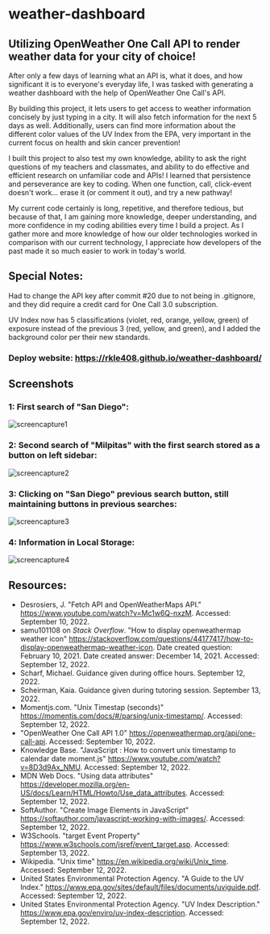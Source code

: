 # weather-dashboard

## Utilizing OpenWeather One Call API to render weather data for your city of choice!
After only a few days of learning what an API is, what it does, and how significant it is to everyone's everyday life, I was tasked with generating a weather dashboard with the help of OpenWeather One Call's API. 

By building this project, it lets users to get access to weather information concisely by just typing in a city. It will also fetch information for the next 5 days as well. Additionally, users can find more information about the different color values of the UV Index from the EPA, very important in the current focus on health and skin cancer prevention!

I built this project to also test my own knowledge, ability to ask the right questions of my teachers and classmates, and ability to do effective and efficient research on unfamiliar code and APIs! I learned that persistence and perseverance are key to coding. When one function, call, click-event doesn't work... erase it (or comment it out), and try a new pathway! 

My current code certainly is long, repetitive, and therefore tedious, but because of that, I am gaining more knowledge, deeper understanding, and more confidence in my coding abilities every time I build a project. As I gather more and more knowledge of how our older technologies worked in comparison with our current technology, I appreciate how developers of the past made it so much easier to work in today's world.

## Special Notes:
Had to change the API key after commit #20 due to not being in .gitignore, and they did require a credit card for One Call 3.0 subscription.

UV Index now has 5 classifications (violet, red, orange, yellow, green) of exposure instead of the previous 3 (red, yellow, and green), and I added the background color per their new standards.

### Deploy website: <https://rkle408.github.io/weather-dashboard/>

## Screenshots 
### 1: First search of "San Diego":
![screencapture1](https://user-images.githubusercontent.com/108099192/190099498-dd88f9aa-48e0-4a58-806e-67da4d59f295.png)

### 2: Second search of "Milpitas" with the first search stored as a button on left sidebar:
![screencapture2](https://user-images.githubusercontent.com/108099192/190099501-af4f71e7-6b7c-493e-9617-51fdd8eca24e.png)

### 3: Clicking on "San Diego" previous search button, still maintaining buttons in previous searches:
![screencapture3](https://user-images.githubusercontent.com/108099192/190099503-9b2f88f3-0413-42f6-989f-c19298ea9c5a.png)

### 4: Information in Local Storage:
![screencapture4](https://user-images.githubusercontent.com/108099192/190099506-d4449768-9dcc-49cd-933d-af8c6d9b133e.png)

## Resources:
- Desrosiers, J. "Fetch API and OpenWeatherMaps API." <https://www.youtube.com/watch?v=Mc1w6Q-nxzM>. Accessed: September 10, 2022.
- samu101108 on <i>Stack Overflow</i>. "How to display openweathermap weather icon" <https://stackoverflow.com/questions/44177417/how-to-display-openweathermap-weather-icon>. Date created question: February 10, 2021. Date created answer: December 14, 2021. Accessed: September 12, 2022.
- Scharf, Michael. Guidance given during office hours. September 12, 2022.
- Scheirman, Kaia. Guidance given during tutoring session. September 13, 2022.
- Momentjs.com. "Unix Timestap (seconds)" <https://momentjs.com/docs/#/parsing/unix-timestamp/>. Accessed: September 12, 2022.
- "OpenWeather One Call API 1.0" <https://openweathermap.org/api/one-call-api>. Accessed: September 10, 2022.
- Knowledge Base. "JavaScript : How to convert unix timestamp to calendar date moment.js" <https://www.youtube.com/watch?v=8D3d9Ax_NMU>. Accessed: September 12, 2022.
- MDN Web Docs. "Using data attributes" <https://developer.mozilla.org/en-US/docs/Learn/HTML/Howto/Use_data_attributes>. Accessed: September 12, 2022.
- SoftAuthor. "Create Image Elements in JavaScript" <https://softauthor.com/javascript-working-with-images/>. Accessed: September 12, 2022.
- W3Schools. "target Event Property" <https://www.w3schools.com/jsref/event_target.asp>. Accessed: September 13, 2022.
- Wikipedia. "Unix time" <https://en.wikipedia.org/wiki/Unix_time>. Accessed: September 12, 2022.
- United States Environmental Protection Agency. "A Guide to the UV Index." <https://www.epa.gov/sites/default/files/documents/uviguide.pdf>. Accessed: September 12, 2022.
- United States Environmental Protection Agency. "UV Index Description." <https://www.epa.gov/enviro/uv-index-description>. Accessed: September 12, 2022.